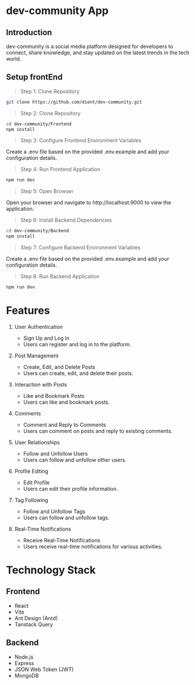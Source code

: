 # dev-community App

## Introduction

dev-community is a social media platform designed for developers to connect, share knowledge, and stay updated on the latest trends in the tech world.

## Setup frontEnd

> Step 1: Clone Repository

```bash
git clone https://github.com/dient/dev-community.git
```

> Step 2: Clone Repository

```bash
cd dev-community/Frontend
npm install
```

> Step 3: Configure Frontend Environment Variables

Create a .env file based on the provided .env.example and add your configuration details.

> Step 4: Run Frontend Application

```bash
npm run dev
```

> Step 5: Open Browser

Open your browser and navigate to http://localhost:9000 to view the application.

> Step 6: Install Backend Dependencies

```bash
cd dev-community/Backend
npm install
```

> Step 7: Configure Backend Environment Variables

Create a .env file based on the provided .env.example and add your configuration details.

> Step 8: Run Backend Application

```bash
npm run dev
```

# Features

1. User Authentication

   - Sign Up and Log In
   - Users can register and log in to the platform.

2. Post Management

   - Create, Edit, and Delete Posts
   - Users can create, edit, and delete their posts.

3. Interaction with Posts

   - Like and Bookmark Posts
   - Users can like and bookmark posts.

4. Comments

   - Comment and Reply to Comments
   - Users can comment on posts and reply to existing comments.

5. User Relationships

   - Follow and Unfollow Users
   - Users can follow and unfollow other users.

6. Profile Editing

   - Edit Profile
   - Users can edit their profile information.

7. Tag Following

   - Follow and Unfollow Tags
   - Users can follow and unfollow tags.

8. Real-Time Notifications
   - Receive Real-Time Notifications
   - Users receive real-time notifications for various activities.

# Technology Stack

## Frontend

- React
- Vite
- Ant Design (Antd)
- Tanstack Query

## Backend

- Node.js
- Express
- JSON Web Token (JWT)
- MongoDB
